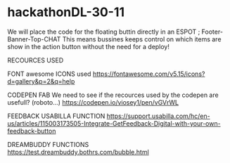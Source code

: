 # hackathonDL-30-11


We will place the code for the floating buttin directly in an ESPOT ; Footer-Banner-Top-CHAT
This means bussines keeps control on which items are show in the action button without the need for a deploy! 



RECOURCES USED

FONT awesome ICONS used
https://fontawesome.com/v5.15/icons?d=gallery&p=2&q=help


CODEPEN FAB
We need to see if the recources used by the codepen are usefull? (roboto...) 
https://codepen.io/viosey1/pen/vGVrWL


FEEDBACK USABILLA FUNCTION
https://support.usabilla.com/hc/en-us/articles/115003173505-Integrate-GetFeedback-Digital-with-your-own-feedback-button


DREAMBUDDY FUNCTIONS
https://test.dreambuddy.bothrs.com/bubble.html
